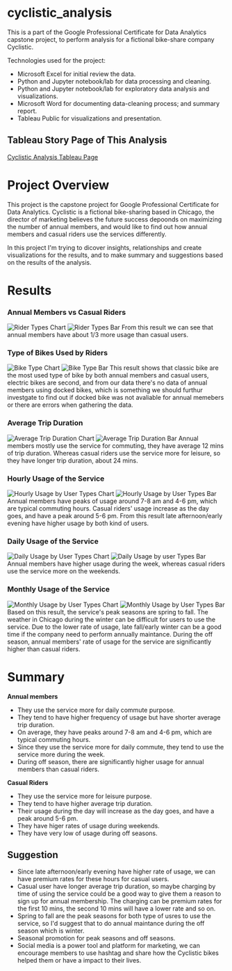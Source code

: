 # cyclistic_analysis
This is a part of the Google Professional Certificate for Data Analytics capstone project, to perform analysis for a fictional bike-share company Cyclistic.

Technologies used for the project:
* Microsoft Excel for initial review the data.
* Python and Jupyter notebook/lab for data processing and cleaning.
* Python and Jupyter notebook/lab for exploratory data analysis and visualizations.
* Microsoft Word for documenting data-cleaning process; and summary report.
* Tableau Public for visualizations and presentation.

## Tableau Story Page of This Analysis
[Cyclistic Analysis Tableau Page](https://public.tableau.com/views/Cyclistic_Analysis_16719916661720/HowDoCasualRidersandAnnualMembersUseCyclisticdifferently?:language=en-US&:display_count=n&:origin=viz_share_link)


# Project Overview
This project is the capstone project for Google Professional Certificate for Data Analytics. Cyclistic is a fictional bike-sharing based in Chicago, the director of marketing believes the future success depoonds on maximizing the number of annual members, and would like to find out how annual members and casual riders use the services differently.

In this project I'm trying to dicover insights, relationships and create visualizations for the results, and to make summary and suggestions based on the results of the analysis.

# Results  
### Annual Members vs Casual Riders
![Rider Types Chart](Images/counts_of_rider_types_chart.png)
![Rider Types Bar](Images/counts_of_rider_types_bar.png)
From this result we can see that annual members have about 1/3 more usage than casual users.  

### Type of Bikes Used by Riders
![Bike Type Chart](Images/bike_type_chart.png)
![Bike Type Bar](Images/bike_type_bar.png)
This result shows that classic bike are the most used type of bike by both annual members and casual users, electric bikes are second, and from our data there's no data of annual members using docked bikes, which is something we should furthur investgate to find out if docked bike was not avaliable for annual memebers or there are errors when gathering the data.

### Average Trip Duration
![Average Trip Duration Chart](Images/avg_trip_duration_chart.png)
![Average Trip Duration Bar](Images/avg_trip_duration_bar.png)
Annual members mostly use the service for commuting, they have average 12 mins of trip duration. Whereas casual riders use the service more for leisure, so they have longer trip duration, about 24 mins.

### Hourly Usage of the Service
![Hourly Usage by User Types Chart](Images/hour_by_type_chart.png)
![Hourly Usage by User Types Bar](Images/hour_by_type_bar.png)
Annual members have peaks of usage around 7-8 am and 4-6 pm, which are typical commuting hours. Casual riders' usage increase as the day goes, and have a peak around 5-6 pm. From this result late afternoon/early evening have higher usage by both kind of users.

### Daily Usage of the Service
![Daily Usage by User Types Chart](Images/days_by_type_chart.png)
![Daily Usage by user Types Bar](Images/days_by_type_bar.png)
Annual members have higher usage during the week, whereas casual riders use the service more on the weekends.

### Monthly Usage of the Service
![Monthly Usage by User Types Chart](Images/month_by_type_chart.png)
![Monthly Usage by User Types Bar](Images/month_by_type_bar.png)
Based on this result, the service's peak seasons are spring to fall. The weather in Chicago during the winter can be difficult for users to use the service. Due to the lower rate of usage, late fall/early winter can be a good time if the company need to perform annually maintance. During the off season, annual members' rate of usage for the service are significantly higher than casual riders.

# Summary
**Annual members**
* They use the service more for daily commute purpose.
* They tend to have higher frequency of usage but have shorter average trip duration.
* On average, they have peaks around 7-8 am and 4-6 pm, which are typical commuting hours.
* Since they use the service more for daily commute, they tend to use the service more during the week.
* During off season, there are significantly higher usage for annual members than casual riders.

**Casual Riders**
* They use the service more for leisure purpose.
* They tend to have higher average trip duration.
* Their usage during the day will increase as the day goes, and have a peak around 5-6 pm.
* They have higer rates of usage during weekends.
* They have very low of usage during off seasons.

## Suggestion
* Since late afternoon/early evening have higher rate of usage, we can have premium rates for these hours for casual users.
* Casual user have longer average trip duration, so maybe charging by time of using the service could be a good way to give them a reason to sign up for annual membership. The charging can be premium rates for the first 10 mins, the second 10 mins will have a lower rate and so on.
* Spring to fall are the peak seasons for both type of usres to use the service, so I'd suggest that to do annual maintance during the off season which is winter.
* Seasonal promotion for peak seasons and off seasons.
* Social media is a power tool and platform for marketing, we can encourage members to use hashtag and share how the Cyclistic bikes helped them or have a impact to their lives.
